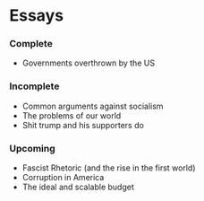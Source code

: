 # Essays

### Complete

* Governments overthrown by the US

### Incomplete

* Common arguments against socialism
* The problems of our world
* Shit trump and his supporters do

### Upcoming

* Fascist Rhetoric (and the rise in the first world)
* Corruption in America
* The ideal and scalable budget
